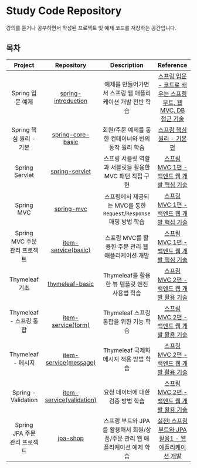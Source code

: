 # Study Code Repository

강의를 듣거나 공부하면서 작성된 프로젝트 및 예제 코드를 저장하는 공간입니다.

## 목차

|        Project        |                                     Repository                                      |                   Description                    |                                        Reference                                         |
|:---------------------:|:-----------------------------------------------------------------------------------:|:------------------------------------------------:|:----------------------------------------------------------------------------------------:|
|     Spring 입문 예제      |  [spring-introduction](https://hyoguoo@github.com/hyoguoo/spring-introduction.git)  |         예제를 만들어가면서 스프링 웹 애플리케이션 개발 전반 학습         | [스프링 입문 - 코드로 배우는 스프링 부트, 웹 MVC, DB 접근 기술](https://www.inflearn.com/course/스프링-입문-스프링부트) |
|   Spring 핵심 원리 - 기본   |    [spring-core-basic](https://hyoguoo@github.com/hyoguoo/spring-core-basic.git)    |          회원/주문 예제를 통한 컨테이너와 빈의 동작 원리 학습          |             [스프링 핵심 원리 - 기본편](https://www.inflearn.com/course/스프링-핵심-원리-기본편)             |
|    Spring Servlet     |       [spring-servlet](https://hyoguoo@github.com/hyoguoo/spring-servlet.git)       |        스프링 서블릿 역할과 서블릿을 활용한 MVC 패턴 직접 구현         |         [스프링 MVC 1편 - 백엔드 웹 개발 핵심 기술](https://www.inflearn.com/course/스프링-mvc-1)         |
|      Spring MVC       |           [spring-mvc](https://hyoguoo@github.com/hyoguoo/spring-mvc.git)           | 스프링에서 제공되는 MVC를 통한 `Request`/`Response` 매핑 방법 학습 |         [스프링 MVC 1편 - 백엔드 웹 개발 핵심 기술](https://www.inflearn.com/course/스프링-mvc-1)         |
| Spring MVC 주문 관리 프로젝트 |      [item-service(basic)](https://github.com/hyoguoo/item-service/tree/basic)      |          스프링 MVC를 활용한 주문 관리 웹 애플리케이션 개발          |         [스프링 MVC 1편 - 백엔드 웹 개발 핵심 기술](https://www.inflearn.com/course/스프링-mvc-1)         |
|     Thymeleaf 기초      |      [thymeleaf-basic](https://hyoguoo@github.com/hyoguoo/thymeleaf-basic.git)      |          Thymeleaf를 활용한 뷰 템플릿 엔진 사용법 학습          |         [스프링 MVC 2편 - 백엔드 웹 개발 활용 기술](https://www.inflearn.com/course/스프링-mvc-2)         |
|  Thymeleaf - 스프링 통합   |       [item-service(form)](https://github.com/hyoguoo/item-service/tree/form)       |            Thymeleaf 스프링 통합을 위한 기능 학습            |         [스프링 MVC 2편 - 백엔드 웹 개발 활용 기술](https://www.inflearn.com/course/스프링-mvc-2)         |
|    Thymeleaf - 메시지    |    [item-service(message)](https://github.com/hyoguoo/item-service/tree/message)    |            Thymeleaf 국제화 메시지 적용 방법 학습            |         [스프링 MVC 2편 - 백엔드 웹 개발 활용 기술](https://www.inflearn.com/course/스프링-mvc-2)         |
|  Spring - Validation  | [item-service(validation)](https://github.com/hyoguoo/item-service/tree/validation) |               요청 데이터에 대한 검증 방법 학습                |         [스프링 MVC 2편 - 백엔드 웹 개발 활용 기술](https://www.inflearn.com/course/스프링-mvc-2)         |
| Spring JPA 주문 관리 프로젝트 |            [jpa-shop]( https://hyoguoo@github.com/hyoguoo/jpa-shop.git)             |   스프링 부트와 JPA를 활용해서 회원/상품/주문 관리 웹 애플리케이션 예제 학습   |   [실전! 스프링 부트와 JPA 활용1 - 웹 애플리케이션 개발](https://www.inflearn.com/course/스프링부트-JPA-활용-1)    |
